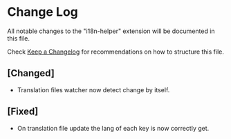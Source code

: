 # Change Log

All notable changes to the "i18n-helper" extension will be documented in this file.

Check [Keep a Changelog](http://keepachangelog.com/) for recommendations on how to structure this file.

## [Changed]

-   Translation files watcher now detect change by itself.

## [Fixed]

-   On translation file update the lang of each key is now correctly get.
